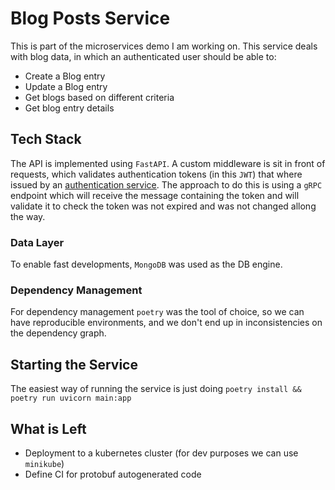 # Blog Posts Service

This is part of the microservices demo I am working on. This service deals with blog data, in which an authenticated user should be able to:

* Create a Blog entry
* Update a Blog entry
* Get blogs based on different criteria
* Get blog entry details

## Tech Stack

The API is implemented using `FastAPI`. A custom middleware is sit in front of requests, which validates authentication tokens (in this `JWT`) that where issued by an [authentication service](https://github.com/dpalmasan/go-auth-microservice). The approach to do this is using a `gRPC` endpoint which will receive the message containing the token and will validate it to check the token was not expired and was not changed allong the way.

### Data Layer

To enable fast developments, `MongoDB` was used as the DB engine.

### Dependency Management

For dependency management `poetry` was the tool of choice, so we can have reproducible environments, and we don't end up in inconsistencies on the dependency graph.

## Starting the Service

The easiest way of running the service is just doing `poetry install && poetry run uvicorn main:app`

## What is Left

* Deployment to a kubernetes cluster (for dev purposes we can use `minikube`)
* Define CI for protobuf autogenerated code